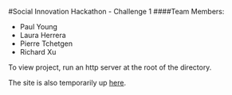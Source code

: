 #Social Innovation Hackathon - Challenge 1
####Team Members:
- Paul Young
- Laura Herrera
- Pierre Tchetgen
- Richard Xu

To view project, run an http server at the root of the directory.

The site is also temporarily up [here](http://people.ischool.berkeley.edu/~pyoung/hackathon/).
